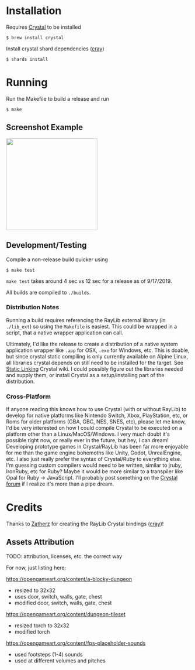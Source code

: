 # Installation

Requires [Crystal](https://crystal-lang.org) to be installed

```
$ brew install crystal
```

Install crystal shard dependencies ([cray](https://gitlab.com/Zatherz/cray))

```
$ shards install
```

# Running

Run the Makefile to build a release and run

```
$ make
```

## Screenshot Example

<img src="https://user-images.githubusercontent.com/2223822/64809064-1bb50100-d55e-11e9-80b4-912859f9407d.png" width="250">

## Development/Testing

Compile a non-release build quicker using

```
$ make test
```

`make test` takes around 4 sec vs 12 sec for a release as of 9/17/2019.

All builds are compiled to `./builds`.

### Distribution Notes

Running a build requires referencing the RayLib external library (in `./lib_ext`) so using the `Makefile` is easiest. This could be wrapped in a script, that a native wrapper application can call.

Ultimately, I'd like the release to create a distribution of a native system application wrapper like `.app` for OSX, `.exe` for Windows, etc. This is doable, but since crystal static compiling is only currently available on Alpine Linux, all libraries crystal depends on still need to be installed for the target. See [Static Linking](https://github.com/crystal-lang/crystal/wiki/Static-Linking) Crystal wiki. I could possibly figure out the libraries needed and supply them, or install Crystal as a setup/installing part of the distribution.

### Cross-Platform

If anyone reading this knows how to use Crystal (with or without RayLib) to develop for native platforms like Nintendo Switch, Xbox, PlayStation, etc, or Roms for older platforms (GBA, GBC, NES, SNES, etc), please let me know, I'd be very interested on how I could compile Crystal to be executed on a platform other than a Linux/MacOS/Windows. I very much doubt it's possible right now, or really ever in the future, but hey, I can dream! Developing prototype games in Crystal/RayLib has been far more enjoyable for me than the game engine bohemoths like Unity, Godot, UnrealEngine, etc. I also just really prefer the syntax of Crystal/Ruby to everything else. I'm guessing custom compilers would need to be written, similar to jruby, IronRuby, etc for Ruby? Maybe it would be more similar to a transpiler like Opal for Ruby -> JavaScript. I'll probably post something on the [Crystal forum](https://forum.crystal-lang.org/) if I realize it's more than a pipe dream.

# Credits

Thanks to [Zatherz](https://gitlab.com/Zatherz) for creating the RayLib Crystal bindings ([cray](https://gitlab.com/Zatherz/cray))!

## Assets Attribution

TODO: attribution, licenses, etc. the correct way

For now, just listing here:

https://opengameart.org/content/a-blocky-dungeon
- resized to 32x32
- uses door, switch, walls, gate, chest
- modified door, switch, walls, gate, chest

https://opengameart.org/content/dungeon-tileset
- resized torch to 32x32
- modified torch

https://opengameart.org/content/fps-placeholder-sounds
- used footsteps (1-4) sounds
- used at different volumes and pitches
